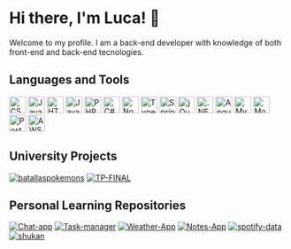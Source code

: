 
<!-- Introduction Section -->
<div align="left">
  <h1>Hi there, I'm Luca! 👋</h1>
  <p>Welcome to my profile. I am a back-end developer with knowledge of both front-end and back-end tecnologies.</p>
</div>
<!-- Languages and Tools Section -->
<div align="left">
  <h2>Languages and Tools</h2>
</div>

<div align="left">
  <div>
    <img src="https://cdn.jsdelivr.net/npm/programming-languages-logos/src/css/css.png" alt="CSS" width="30" height="30">
    <img src="https://cdn.jsdelivr.net/npm/programming-languages-logos/src/javascript/javascript.png" alt="JavaScript" width="30" height="30">
    <img src="https://cdn.jsdelivr.net/npm/programming-languages-logos/src/html/html.png" alt="HTML" width="30" height="30">
    <img src="https://cdn.jsdelivr.net/npm/programming-languages-logos/src/java/java.png" alt="Java" width="30" height="30">
    <img src="https://cdn.jsdelivr.net/npm/programming-languages-logos/src/php/php.png" alt="PHP" width="30" height="30">
    <img src="https://cdn.jsdelivr.net/npm/programming-languages-logos/src/csharp/csharp.png" alt="C#" width="30" height="30">
    <img src="https://static-00.iconduck.com/assets.00/node-js-icon-454x512-nztofx17.png" alt="Node.js" width="30" height="30">
    <img src="https://upload.wikimedia.org/wikipedia/commons/thumb/4/4c/Typescript_logo_2020.svg/768px-Typescript_logo_2020.svg.png" alt="Typescript" width="30" height="30">
    <img src="https://www.vectorlogo.zone/logos/springio/springio-icon.svg" alt="Spring Framework" width="30" height="30">
    <img src="https://cdn.iconscout.com/icon/free/png-256/free-jquery-8-1175153.png?f=webp" alt="jQuery" width="30" height="30">
    <img src="https://seeklogo.com/images/M/microsoft-net-framework-logo-B9BA1A3DA1-seeklogo.com.png" alt=".NET" width="30" height="30">
    <img src="https://angular.io/assets/images/logos/angular/angular.png" alt="Angular" width="30" height="30">
    <img src="https://cdn.iconscout.com/icon/free/png-256/mysql-19-1174939.png" alt="MySQL" width="30" height="30">
    <img src="https://cdn.iconscout.com/icon/free/png-256/mongodb-5-1175140.png" alt="MongoDB" width="30" height="30">
    <img src="https://cdn.iconscout.com/icon/free/png-256/postgresql-226047.png" alt="PostgreSQL" width="30" height="30">
    <img src="https://cdn.iconscout.com/icon/free/png-256/aws-1869025-1583149.png" alt="AWS" width="30" height="30">
  </div>
</div>


<!-- University Repositories Section -->
<div align="left">
  <h2>University Projects</h2>
  <div>
    <a href="https://github.com/lucamodic/batallaspokemons"><img src="https://github-readme-stats.vercel.app/api/pin/?username=lucamodic&repo=batallaspokemons" alt="batallaspokemons"></a>
    <a href="https://github.com/lucamodic/TP-FINAL"><img src="https://github-readme-stats.vercel.app/api/pin/?username=lucamodic&repo=TP-FINAL" alt="TP-FINAL"></a>
  </div>
</div>

<!-- Personal Learning Repositories Section -->
<div align="left">
  <h2>Personal Learning Repositories</h2>
  <div>
    <a href="https://github.com/lucamodic/Chat-app"><img src="https://github-readme-stats.vercel.app/api/pin/?username=lucamodic&repo=Chat-app" alt="Chat-app"></a>
    <a href="https://github.com/lucamodic/Task-manager"><img src="https://github-readme-stats.vercel.app/api/pin/?username=lucamodic&repo=Task-manager" alt="Task-manager"></a>
    <a href="https://github.com/lucamodic/Weather-App"><img src="https://github-readme-stats.vercel.app/api/pin/?username=lucamodic&repo=Weather-App" alt="Weather-App"></a>
    <a href="https://github.com/lucamodic/Notes-App"><img src="https://github-readme-stats.vercel.app/api/pin/?username=lucamodic&repo=Notes-App" alt="Notes-App"></a>
    <a href="https://github.com/lucamodic/spotify-data"><img src="https://github-readme-stats.vercel.app/api/pin/?username=lucamodic&repo=spotify-data" alt="spotify-data"></a>
    <a href="https://github.com/lucamodic/shukan"><img src="https://github-readme-stats.vercel.app/api/pin/?username=lucamodic&repo=shukan" alt="shukan"></a>
  </div>
</div>


